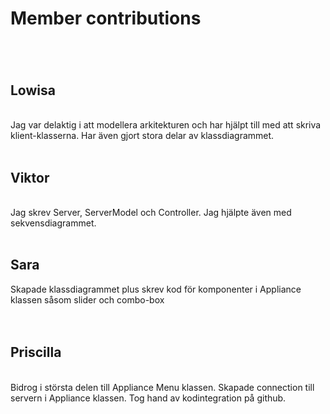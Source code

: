<h1>Member contributions<h1></h1>
<br>
<h2>Lowisa</h2>
<br>
Jag var delaktig i att modellera arkitekturen och har hjälpt till med att skriva klient-klasserna. Har även gjort stora delar av klassdiagrammet.
<br>
<br>
<h2>Viktor</h2>
  <br>
Jag skrev Server, ServerModel och Controller. Jag hjälpte även med sekvensdiagrammet.
<br>
<br>
<h2>Sara</h2>
Skapade klassdiagrammet plus skrev kod för komponenter i Appliance klassen såsom slider och combo-box<br>
  <br>
  <br>
<h2>Priscilla</h2>
  <br>
Bidrog i största delen till Appliance Menu klassen. Skapade connection till servern i Appliance klassen. Tog hand av kodintegration på github.
<br>
